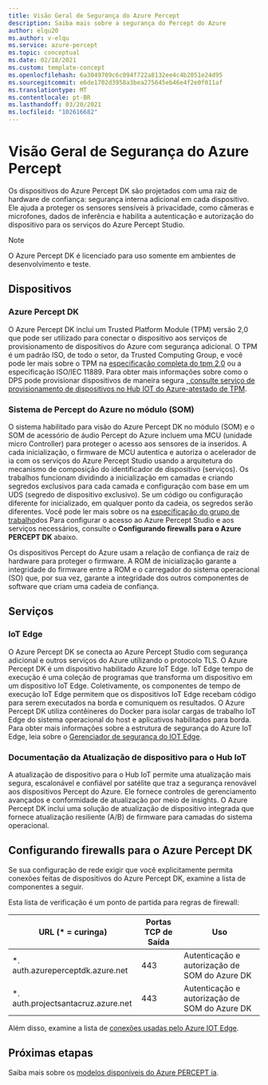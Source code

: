 ```yaml
---
title: Visão Geral de Segurança do Azure Percept
description: Saiba mais sobre a segurança do Percept do Azure
author: elqu20
ms.author: v-elqu
ms.service: azure-percept
ms.topic: conceptual
ms.date: 02/18/2021
ms.custom: template-concept
ms.openlocfilehash: 6a3049709c6c094f722a8132ee4c4b2051e24d95
ms.sourcegitcommit: e6de1702d3958a3bea275645eb46e4f2e0f011af
ms.translationtype: MT
ms.contentlocale: pt-BR
ms.lasthandoff: 03/20/2021
ms.locfileid: "102616682"
---
```

# <a name="azure-percept-security-overview"></a>Visão Geral de Segurança do Azure Percept

Os dispositivos do Azure Percept DK são projetados com uma raiz de hardware de confiança: segurança interna adicional em cada dispositivo. Ele ajuda a proteger os sensores sensíveis à privacidade, como câmeras e microfones, dados de inferência e habilita a autenticação e autorização do dispositivo para os serviços do Azure Percept Studio.

> [!NOTE]
> O Azure Percept DK é licenciado para uso somente em ambientes de desenvolvimento e teste.

## <a name="devices"></a>Dispositivos

### <a name="azure-percept-dk"></a>Azure Percept DK

O Azure Percept DK inclui um Trusted Platform Module (TPM) versão 2,0 que pode ser utilizado para conectar o dispositivo aos serviços de provisionamento de dispositivos do Azure com segurança adicional. O TPM é um padrão ISO, de todo o setor, da Trusted Computing Group, e você pode ler mais sobre o TPM na [especificação completa do tpm 2,0](https://trustedcomputinggroup.org/resource/tpm-library-specification/) ou a especificação ISO/IEC 11889. Para obter mais informações sobre como o DPS pode provisionar dispositivos de maneira segura [, consulte serviço de provisionamento de dispositivos no Hub IOT do Azure-atestado de TPM](https://docs.microsoft.com/azure/iot-dps/concepts-tpm-attestation).

### <a name="azure-percept-system-on-module-som"></a>Sistema de Percept do Azure no módulo (SOM)

O sistema habilitado para visão do Azure Percept DK no módulo (SOM) e o SOM de acessório de áudio Percept do Azure incluem uma MCU (unidade micro Controller) para proteger o acesso aos sensores de ia inseridos. A cada inicialização, o firmware de MCU autentica e autoriza o acelerador de ia com os serviços do Azure Percept Studio usando a arquitetura do mecanismo de composição do identificador de dispositivo (serviços). Os trabalhos funcionam dividindo a inicialização em camadas e criando segredos exclusivos para cada camada e configuração com base em um UDS (segredo de dispositivo exclusivo). Se um código ou configuração diferente for inicializado, em qualquer ponto da cadeia, os segredos serão diferentes. Você pode ler mais sobre os na [especificação do grupo de trabalho](https://trustedcomputinggroup.org/work-groups/dice-architectures/)dos Para configurar o acesso ao Azure Percept Studio e aos serviços necessários, consulte o **Configurando firewalls para o Azure PERCEPT DK** abaixo.

Os dispositivos Percept do Azure usam a relação de confiança de raiz de hardware para proteger o firmware. A ROM de inicialização garante a integridade do firmware entre a ROM e o carregador do sistema operacional (SO) que, por sua vez, garante a integridade dos outros componentes de software que criam uma cadeia de confiança.

## <a name="services"></a>Serviços

### <a name="iot-edge"></a>IoT Edge

O Azure Percept DK se conecta ao Azure Percept Studio com segurança adicional e outros serviços do Azure utilizando o protocolo TLS. O Azure Percept DK é um dispositivo habilitado Azure IoT Edge. IoT Edge tempo de execução é uma coleção de programas que transforma um dispositivo em um dispositivo IoT Edge. Coletivamente, os componentes de tempo de execução IoT Edge permitem que os dispositivos IoT Edge recebam código para serem executados na borda e comuniquem os resultados. O Azure Percept DK utiliza contêineres do Docker para isolar cargas de trabalho IoT Edge do sistema operacional do host e aplicativos habilitados para borda. Para obter mais informações sobre a estrutura de segurança do Azure IoT Edge, leia sobre o [Gerenciador de segurança do IOT Edge](https://docs.microsoft.com/azure/iot-edge/iot-edge-security-manager).

### <a name="device-update-for-iot-hub"></a>Documentação da Atualização de dispositivo para o Hub IoT

A atualização de dispositivo para o Hub IoT permite uma atualização mais segura, escalonável e confiável por satélite que traz a segurança renovável aos dispositivos Percept do Azure. Ele fornece controles de gerenciamento avançados e conformidade de atualização por meio de insights. O Azure Percept DK inclui uma solução de atualização de dispositivo integrada que fornece atualização resiliente (A/B) de firmware para camadas do sistema operacional.

<!---I think the below topics need to be somewhere else, (i.e. not on the main page)
--->

## <a name="configuring-firewalls-for-azure-percept-dk"></a>Configurando firewalls para o Azure Percept DK

Se sua configuração de rede exigir que você explicitamente permita conexões feitas de dispositivos do Azure Percept DK, examine a lista de componentes a seguir.

Esta lista de verificação é um ponto de partida para regras de firewall:

|URL (* = curinga) |Portas TCP de Saída|    Uso|
|-------------------|------------------|---------|
|*. auth.azureperceptdk.azure.net|   443|    Autenticação e autorização de SOM do Azure DK|
|*. auth.projectsantacruz.azure.net| 443|    Autenticação e autorização de SOM do Azure DK|

Além disso, examine a lista de [conexões usadas pelo Azure IOT Edge](https://docs.microsoft.com/azure/iot-edge/production-checklist#allow-connections-from-iot-edge-devices).

<!---
## Additional Recommendations for Deployment to Production

Azure Percept DK offers a great variety of security capabilities out of the box. In addition to those powerful security features included in the current release, Microsoft also suggests the following guidelines when considering production deployments:

- Strong physical protection of the device itself
- Ensuring data at rest encryption is enabled
- Continuously monitoring the device posture and quickly responding to alerts
- Limiting the number of administrators who have access to the device
--->


## <a name="next-steps"></a>Próximas etapas

Saiba mais sobre os [modelos disponíveis do Azure PERCEPT ia](./overview-ai-models.md).
